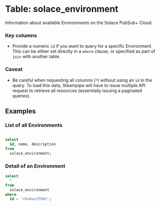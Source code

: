 # Table: solace_environment

Information about available Environments on the Solace PubSub+ Cloud.

### Key columns
- Provide a numeric `id` if you want to query for a specific Environment. This can be either set directly in a `where` clause, or specified as part of `join` with another table.

### Caveat
- Be careful when requesting all columns (`*`) without using an `id` in the query. To load this data, Steampipe will have to issue multiple API request to retrieve all resources (essentially issuing a paginated queries).

## Examples

### List of all Environments

```sql

select
  id, name, description
from
  solace_environment;
```

### Detail of an Environment

```sql
select
  *
from
  solace_environment
where
  id = 'n5o4xx2fh62';
```
